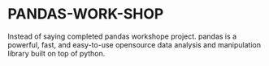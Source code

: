 # PANDAS-WORK-SHOP
 Instead of saying completed pandas workshope project.
 pandas is a powerful, fast, and easy-to-use opensource data analysis and manipulation library built on top of python.
